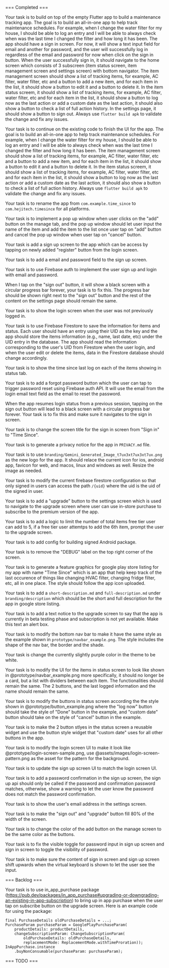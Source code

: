 === Completed ===

Your task is to build on top of the empty Flutter app to build a maintenance tracking app. The goal is to build an all-in-one app to help track maintenance schedules. For example, when I change the water filter for my house, I should be able to log an entry and I will be able to always check when was the last time I changed the filter and how long it has been. The app should have a sign in screen. For now, it will show a text input field for email and another for password, and the user will successfully log in regardless of the email and password for now when click on the sign in button. When the user successfully sign in, it should navigate to the home screen which consists of 3 subscreen (item status screen, item management screen and settings screen) with bottom navigator. The item management screen should show a list of tracking items, for example, AC filter, water filter, etc and a button to add a new item, and for each item in the list, it should show a button to edit it and a button to delete it. In the item status screem, it should show a list of tracking items, for example, AC filter, water filter, etc and for each item in the list, it should show a button to log now as the last action or add a custom date as the last action, it should also show a button to check a list of full action history. In the settings page, it should show a button to sign out. Always use `flutter build apk` to validate the change and fix any issues.

Your task is to continue on the existing code to finish the UI for the app. The goal is to build an all-in-one app to help track maintenance schedules. For example, when I change the water filter for my house, I should be able to log an entry and I will be able to always check when was the last time I changed the filter and how long it has been. The item management screen should show a list of tracking items, for example, AC filter, water filter, etc and a button to add a new item, and for each item in the list, it should show a button to edit it and a button to delete it. In the item status screem, it should show a list of tracking items, for example, AC filter, water filter, etc and for each item in the list, it should show a button to log now as the last action or add a custom date as the last action, it should also show a button to check a list of full action history. Always use `flutter build apk` to validate the change and fix any issues.

Your task is to rename the app from `com.example.time_since` to `com.hejitech.timesince` for all platforms.

Your task is to implement a pop up window when user clicks on the "add" button on the manage tab, and the pop up window should let user input the name of the item and add the item to the list once user tap on "add" button and cancel the pop up window when user tap on "cancel" button.

Your task is add a sign up screen to the app which can be access by tapping on newly added "register" button from the login screen.

Your task is to add a email and password field to the sign up screen.

Your task is to use Firebase auth to implement the user sign up and login with email and password.

When I tap on the "sign out" button, it will show a black screen with a circular progress bar forever, your task is to fix this. The progress bar should be shown right next to the "sign out" button and the rest of the content on the settings page should remain the same.

Your task is to show the login screen when the user was not previously logged in.

Your task is to use Firebase Firestore to save the information for items and status. Each user should have an entry using their UID as the key and the app should store the items information (e.g., name, last date, etc) under the UID entry in the database. The app should read the information corresponding to the user's UID from Firestore when the user login, and when the user edit or delete the items, data in the Firestore database should change accordingly.

Your task is to show the time since last log on each of the items showing in status tab.

Your task is to add a forgot password button which the user can tap to trigger password reset using Firebase auth API. It will use the email from the login email text field as the email to reset the password.

When the app resumes login status from a previous session, tapping on the sign out button will lead to a black screen with a circular progress bar forever. Your task is to fix this and make sure it navigates to the sign in screen.

Your task is to change the screen title for the sign in screen from "Sign in" to "Time Since".

Your task is to generate a privacy notice for the app in `PRIVACY.md` file.

Your task is to use `branding/Gemini_Generated_Image_t7ux3xt7ux3xt7ux.png` as the new logo for the app. It should relace the current icon for ios, android app, favicon for web, and macos, linux and windows as well. Resize the image as needed.

Your task is to modify the current firebase firestore configuration so that only signed in users can access the path `/{uid}` where the uid is the uid of the signed in user.

Your task is to add a "upgrade" button to the settings screen which is used to navigate to the upgrade screen where user can use in-store purchase to subscribe to the premium version of the app.

Your task is to add a logic to limit the number of total items free tier user can add to 5, if a free tier user attemtps to add the 6th item, prompt the user to the upgrade screen.

Your task is to add config for building signed Android package.

Your task is to remove the "DEBUG" label on the top right corner of the screen.

Your task is to generate a feature graphics for google play store listing for my app with name "Time Since" which is an app that help keep track of the last occurence of things like changing HVAC filter, changing fridge filter, etc, all in one place. The style should follow the app icon uploaded.

Your task is to add a `short-description.md` and `full-description.md` under `branding/description` which should be the short and full description for the app in google store listing.

Your task is to add a text notice to the upgrade screen to say that the app is currently in beta testing phase and subscription is not yet available. Make this text an alert box.

Your task is to modify the bottom nav bar to make it have the same style as the example shown in `prototype/navbar_example.png`. The style includes the shape of the nav bar, the border and the shade.

Your task is change the currently slightly purple color in the theme to be white.

Your task is to modify the UI for the items in status screen to look like shown in @prototype/navbar_example.png more specifically, it should no longer be a card, but a list with dividers between each item. The functionalities should remain the same. The 2 buttons, and the last logged information and the name should remain the same.

Your task is to modify the buttons in status screen according the the style shown in @prototype/button_example.png where the "log now" button should take the style of "Done" button in the example, and "custom date" button should take on the style of "cancel" button in the example.

Your task is to make the 2 button stlyes in the status screen a reusable widget and use the button style widget that "custom date" uses for all other buttons in the app.

Your task is to modify the login screen UI to make it look like @prototype/login-screen-sample.png, use @assets/images/login-screen-pattern.png as the asset for the pattern for the background.

Your task is to update the sign up screen UI to match the login screen UI.

Your task is to add a password confirmation in the sign up screen, the sign up api should only be called if the password and confirmation password matches, otherwise, show a warning to let the user know the password does not match the password confirmation.

Your task is to show the user's email address in the settings screen.

Your task is to make the "sign out" and "upgrade" button fill 80% of the width of the screen.

Your task is to change the color of the add button on the manage screen to be the same color as the buttons.

Your task is to fix the visible toggle for password input in sign up screen and sign in screen to toggle the visibility of password.

Your task is to make sure the content of sign in screen and sign up screen shift upwards when the virtual keyboard is shown to let the user see the input.

=== Backlog ===

Your task is to use in_app_purchase package (https://pub.dev/packages/in_app_purchase#upgrading-or-downgrading-an-existing-in-app-subscription) to bring up in app purchase when the user tap on subscribe button on the upgrade screen. Here is an example code for using the package:
```
final PurchaseDetails oldPurchaseDetails = ...;
PurchaseParam purchaseParam = GooglePlayPurchaseParam(
    productDetails: productDetails,
    changeSubscriptionParam: ChangeSubscriptionParam(
        oldPurchaseDetails: oldPurchaseDetails,
        replacementMode: ReplacementMode.withTimeProration));
InAppPurchase.instance
    .buyNonConsumable(purchaseParam: purchaseParam);
```

=== TODO ===


